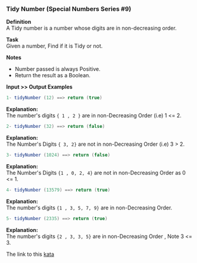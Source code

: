 ### Tidy Number (Special Numbers Series #9)

**Definition**  
A Tidy number is a number whose digits are in non-decreasing order.

**Task**  
Given a number, Find if it is Tidy or not.

**Notes**  
* Number passed is always Positive.
* Return the result as a Boolean.

**Input >> Output Examples** 
```java
1- tidyNumber (12) ==> return (true)  
```
**Explanation:**  
The number's digits `{ 1 , 2 }` are in non-Decreasing Order (i.e) 1 <= 2.  
```java
2- tidyNumber (32) ==> return (false)  
```
**Explanation:**  
The Number's Digits `{ 3, 2}` are not in non-Decreasing Order (i.e) 3 > 2.  
```java
3- tidyNumber (1024) ==> return (false)  
```
**Explanation:**  
The Number's Digits `{1 , 0, 2, 4}` are not in non-Decreasing Order as 0 <= 1.  
```java
4- tidyNumber (13579) ==> return (true)  
```
**Explanation:**  
The number's digits `{1 , 3, 5, 7, 9}` are in non-Decreasing Order.  
```java
5- tidyNumber (2335) ==> return (true)  
```
**Explanation:**  
The number's digits `{2 , 3, 3, 5}` are in non-Decreasing Order , Note 3 <= 3.  

The link to this [kata](https://www.codewars.com/kata/tidy-number-special-numbers-series-number-9/java)
